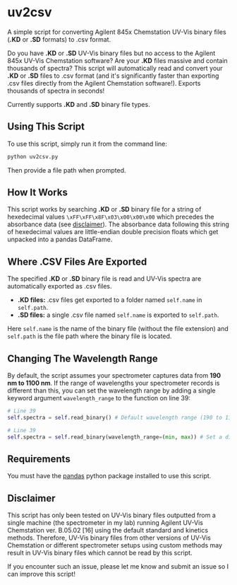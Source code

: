 # uv2csv
A simple script for converting Agilent 845x Chemstation UV-Vis binary files (**.KD** or **.SD** formats) to .csv format.

Do you have **.KD** or **.SD** UV-Vis binary files but no access to the Agilent 845x UV-Vis Chemstation software? Are your **.KD** files massive and contain thousands of spectra? This script will automatically read and convert your **.KD** or **.SD** files to .csv format (and it's significantly faster than exporting .csv files directly from the Agilent Chemstation software!). Exports thousands of spectra in seconds!

Currently supports **.KD** and **.SD** binary file types.

## Using This Script
To use this script, simply run it from the command line:

```sh
python uv2csv.py
```
Then provide a file path when prompted.

## How It Works
This script works by searching **.KD** or **.SD** binary file for a string of hexedecimal values ``\xFF\xFF\x8F\x03\x00\x00\x00`` which precedes the absorbance data (see [disclaimer](#disclaimer)). The absorbance data following this string of hexedecimal values are little-endian double precision floats which get unpacked into a pandas DataFrame.

## Where .CSV Files Are Exported
The specified **.KD** or **.SD** binary file is read and UV-Vis spectra are automatically exported as .csv files. 
- **.KD files:** .csv files get exported to a folder named ``self.name`` in ``self.path``. 
- **.SD files:** a single .csv file named ``self.name`` is exported to ``self.path``.

Here ``self.name`` is the name of the binary file (without the file extension) and ``self.path`` is the file path where the binary file is located.

## Changing The Wavelength Range
By default, the script assumes your spectrometer captures data from **190 nm to 1100 nm**. If the range of wavelengths your spectrometer records is different than this, you can set the wavelength range by adding a single keyword argument ``wavelength_range`` to the function on line 39:

```python
# Line 39
self.spectra = self.read_binary() # Default wavelength range (190 to 1100 nm).
```

```python
# Line 39
self.spectra = self.read_binary(wavelength_range=(min, max)) # Set a different wavelength range from min to max (in nm).
```

## Requirements
You must have the [pandas](https://pandas.pydata.org/) python package installed to use this script.

## Disclaimer
This script has only been tested on UV-Vis binary files outputted from a single machine (the spectrometer in my lab) running Agilent UV-Vis Chemstation ver. B.05.02 [16] using the default standard and kinetics methods.  Therefore, UV-Vis binary files from other versions of UV-Vis Chemstation or different spectrometer setups using custom methods may result in UV-Vis binary files which cannot be read by this script.

If you encounter such an issue, please let me know and submit an issue so I can improve this script!
